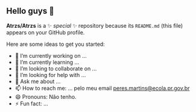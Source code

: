 ## Hello guys 👋


**Atrzs/Atrzs** is a ✨ _special_ ✨ repository because its `README.md` (this file) appears on your GitHub profile.

Here are some ideas to get you started:

- 🔭 I’m currently working on ...
- 🌱 I’m currently learning ...
- 👯 I’m looking to collaborate on ...
- 🤔 I’m looking for help with ...
- 💬 Ask me about ...
- 📫 How to reach me: ... pelo meu email peres.martins@ecola.pr.gov.br
- 😄 Pronouns: Não tenho.
- ⚡ Fun fact: ...

